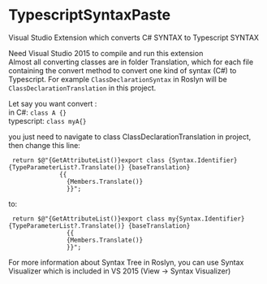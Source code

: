 # TypescriptSyntaxPaste
Visual Studio Extension which converts C# SYNTAX to Typescript SYNTAX 

Need Visual Studio 2015 to compile and run this extension    
Almost all converting classes are in folder Translation, which for each file containing the convert method to convert one kind of
syntax (C#) to Typescript. For example ````ClassDeclarationSyntax```` in Roslyn will be ````ClassDeclarationTranslation```` in this project.

Let say you want convert :      
in C#: ````class A {}````    
typescript: ````class myA{}````      

you just need to navigate to class ClassDeclarationTranslation in project, then change this line:    
````
 return $@"{GetAttributeList()}export class {Syntax.Identifier}{TypeParameterList?.Translate()} {baseTranslation}
              {{
                {Members.Translate()} 
                }}";
 ````    
to:    
````
 return $@"{GetAttributeList()}export class my{Syntax.Identifier}{TypeParameterList?.Translate()} {baseTranslation}
                {{
                {Members.Translate()} 
                }}";
````    

For more information about Syntax Tree in Roslyn, you can use Syntax Visualizer which is included in VS 2015 (View -> Syntax Visualizer)
